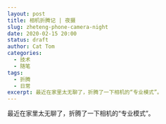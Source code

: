 ```yaml
---
layout: post
title: 相机折腾记 | 夜摄
slug: zheteng-phone-camera-night
date: 2020-02-15 20:00
status: draft
author: Cat Tom
categories: 
  - 技术
  - 随笔
tags: 
  - 折腾
  - 日常
excerpt: 最近在家里太无聊了，折腾了一下相机的“专业模式”。
---
```

最近在家里太无聊了，折腾了一下相机的“专业模式”。